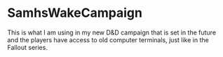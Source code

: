 # SamhsWakeCampaign
This is what I am using in my new D&amp;D campaign that is set in the future and the players have access to old computer terminals, just like in the Fallout series.
